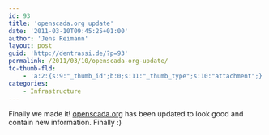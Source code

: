 ```yaml
---
id: 93
title: 'openscada.org update'
date: '2011-03-10T09:45:25+01:00'
author: 'Jens Reimann'
layout: post
guid: 'http://dentrassi.de/?p=93'
permalink: /2011/03/10/openscada-org-update/
tc-thumb-fld:
    - 'a:2:{s:9:"_thumb_id";b:0;s:11:"_thumb_type";s:10:"attachment";}'
categories:
    - Infrastructure
---
```


Finally we made it! [openscada.org](http://openscada.org) has been updated to look good and contain new information. Finally :)